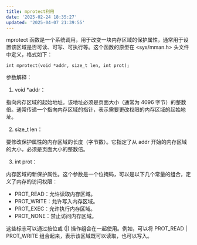 ```yaml
---
title: mprotect利用
date: '2025-02-24 18:35:27'
updated: '2025-04-07 21:39:55'
---
```

mprotect 函数是一个系统调用，用于改变一块内存区域的保护属性，通常用于设置该区域是否可读、可写、可执行等。这个函数的原型在 <sys/mman.h> 头文件中定义，格式如下：

`int mprotect(void *addr, size_t len, int prot);`

参数解释：

1. void *addr：

指向内存区域的起始地址。该地址必须是页面大小（通常为 4096 字节）的整数倍。通常传递一个指向内存区域的指针，表示需要更改权限的内存区域的起始地址。

2. size_t len：

要修改保护属性的内存区域的长度（字节数）。它指定了从 addr 开始的内存区域的大小，必须是页面大小的整数倍。

3. int prot：

内存区域的新保护属性。这个参数是一个位掩码，可以是以下几个常量的组合，定义了内存的访问权限：

+ PROT_READ：允许读取内存区域。
+ PROT_WRITE：允许写入内存区域。
+ PROT_EXEC：允许执行内存区域。
+ PROT_NONE：禁止访问内存区域。

这些标志可以通过按位或 (|) 操作组合在一起使用。例如，可以将 PROT_READ | PROT_WRITE 组合起来，表示该区域既可以读取，也可以写入。

